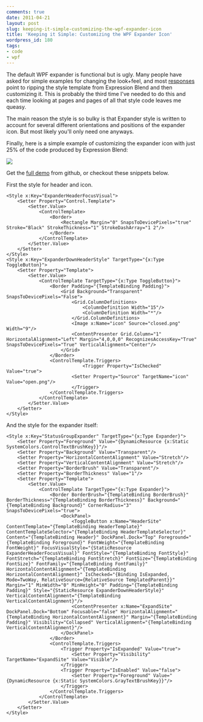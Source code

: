 ```yaml
---
comments: true
date: 2011-04-21
layout: post
slug: keeping-it-simple-customizing-the-wpf-expander-icon
title: 'Keeping it Simple: Customizing the WPF Expander Icon'
wordpress_id: 180
tags:
- code
- wpf
---
```


The default WPF expander is functional but is ugly.  Many people have asked for simple examples for changing the look+feel, and most [responses](http://stackoverflow.com/questions/1396153/preventing-a-wpf-expander-from-expanding-when-header-is-clicked) point to ripping the style template from Expression Blend and then customizing it.  This is probably the third time I've needed to do this and each time looking at pages and pages of all that style code leaves me queasy.

The main reason the style is so bulky is that Expander style is written to account for several different orientations and positions of the expander icon.  But most likely you'll only need one anyways.

Finally, here is a simple example of customizing the expander icon with just 25% of the code produced by Expression Blend:

[![](http://blog.ninlabs.com/wp-content/uploads/2011/04/screencap.png)](http://blog.ninlabs.com/wp-content/uploads/2011/04/screencap.png)

Get the [full demo](https://github.com/chrisparnin/wpfPlusMinusExpander) from github, or checkout these snippets below.

First the style for header and icon.

    <Style x:Key="ExpanderHeaderFocusVisual">
        <Setter Property="Control.Template">
            <Setter.Value>
                <ControlTemplate>
                    <Border>
                        <Rectangle Margin="0" SnapsToDevicePixels="true" Stroke="Black" StrokeThickness="1" StrokeDashArray="1 2"/>
                    </Border>
                </ControlTemplate>
            </Setter.Value>
        </Setter>
    </Style>
    <Style x:Key="ExpanderDownHeaderStyle" TargetType="{x:Type ToggleButton}">
        <Setter Property="Template">
            <Setter.Value>
                <ControlTemplate TargetType="{x:Type ToggleButton}">
                    <Border Padding="{TemplateBinding Padding}">
                        <Grid Background="Transparent" SnapsToDevicePixels="False">
                            <Grid.ColumnDefinitions>
                                <ColumnDefinition Width="15"/>
                                <ColumnDefinition Width="*"/>
                            </Grid.ColumnDefinitions>
                            <Image x:Name="icon" Source="closed.png"  Width="9"/>
                            <ContentPresenter Grid.Column="1" HorizontalAlignment="Left" Margin="4,0,0,0" RecognizesAccessKey="True" SnapsToDevicePixels="True" VerticalAlignment="Center"/>
                        </Grid>
                    </Border>
                    <ControlTemplate.Triggers>
                                <Trigger Property="IsChecked" Value="true">
                            <Setter Property="Source" TargetName="icon" Value="open.png"/>
                            </Trigger>
                    </ControlTemplate.Triggers>
                </ControlTemplate>
            </Setter.Value>
        </Setter>
    </Style>

And the style for the expander itself:

    <Style x:Key="StatusGroupExpander" TargetType="{x:Type Expander}">
        <Setter Property="Foreground" Value="{DynamicResource {x:Static SystemColors.ControlTextBrushKey}}"/>
        <Setter Property="Background" Value="Transparent"/>
        <Setter Property="HorizontalContentAlignment" Value="Stretch"/>
        <Setter Property="VerticalContentAlignment" Value="Stretch"/>
        <Setter Property="BorderBrush" Value="Transparent"/>
        <Setter Property="BorderThickness" Value="1"/>
        <Setter Property="Template">
            <Setter.Value>
                <ControlTemplate TargetType="{x:Type Expander}">
                    <Border BorderBrush="{TemplateBinding BorderBrush}" BorderThickness="{TemplateBinding BorderThickness}" Background="{TemplateBinding Background}" CornerRadius="3" SnapsToDevicePixels="true">
                        <DockPanel>
                            <ToggleButton x:Name="HeaderSite" ContentTemplate="{TemplateBinding HeaderTemplate}" ContentTemplateSelector="{TemplateBinding HeaderTemplateSelector}" Content="{TemplateBinding Header}" DockPanel.Dock="Top" Foreground="{TemplateBinding Foreground}" FontWeight="{TemplateBinding FontWeight}" FocusVisualStyle="{StaticResource ExpanderHeaderFocusVisual}" FontStyle="{TemplateBinding FontStyle}" FontStretch="{TemplateBinding FontStretch}" FontSize="{TemplateBinding FontSize}" FontFamily="{TemplateBinding FontFamily}" HorizontalContentAlignment="{TemplateBinding HorizontalContentAlignment}" IsChecked="{Binding IsExpanded, Mode=TwoWay, RelativeSource={RelativeSource TemplatedParent}}" Margin="1" MinWidth="0" MinHeight="0" Padding="{TemplateBinding Padding}" Style="{StaticResource ExpanderDownHeaderStyle}" VerticalContentAlignment="{TemplateBinding VerticalContentAlignment}"/>
                            <ContentPresenter x:Name="ExpandSite" DockPanel.Dock="Bottom" Focusable="false" HorizontalAlignment="{TemplateBinding HorizontalContentAlignment}" Margin="{TemplateBinding Padding}" Visibility="Collapsed" VerticalAlignment="{TemplateBinding VerticalContentAlignment}"/>
                        </DockPanel>
                    </Border>
                    <ControlTemplate.Triggers>
                        <Trigger Property="IsExpanded" Value="true">
                            <Setter Property="Visibility" TargetName="ExpandSite" Value="Visible"/>
                        </Trigger>
                        <Trigger Property="IsEnabled" Value="false">
                            <Setter Property="Foreground" Value="{DynamicResource {x:Static SystemColors.GrayTextBrushKey}}"/>
                        </Trigger>
                    </ControlTemplate.Triggers>
                </ControlTemplate>
            </Setter.Value>
        </Setter>
    </Style>
